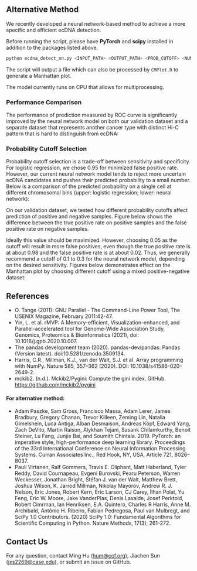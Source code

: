 ## Alternative Method

We recently developed a neural network-based method to achieve a more specific and efficient ecDNA detection.

Before running the script, please have **PyTorch** and **scipy** installed in addition to the packages listed above.

```bash
python ecdna_detect_nn.py <INPUT_PATH> <OUTPUT_PATH> <PROB_CUTOFF> <NUM_PROCESSES>
```
The script will output a file which can also be processed by `CMPlot.R` to generate a Manhattan plot.

The model currently runs on CPU that allows for multiprocessing.

### Performance Comparison

The performance of prediction measured by ROC curve is significantly improved by the neural network model
on both our validation dataset and a separate dataset that represents another cancer type with distinct Hi-C pattern
that is hard to distinguish from ecDNA:

### Probability Cutoff Selection

Probability cutoff selection is a trade-off between sensitivity and specificity. 
For logistic regression, we chose 0.95 for minimized false positive rate. 
However, our current neural network model tends to reject more uncertain ecDNA candidates 
and pushes their predicted probability to a small number. Below is a comparison of the predicted probability on
a single cell at different chromosomal bins (upper: logistic regression; lower: neural network):

On our validation dataset, we tested how different probability cutoffs affect prediction of positive and negative samples.
Figure below shows the difference between the true positive rate on positive samples and the false positive rate on negative samples.

Ideally this value should be maximized. However, choosing 0.05 as the cutoff will result in more false positives,
even though the true positive rate is at about 0.98 and the false positive rate is at about 0.02. 
Thus, we generally recommend a cutoff of 0.1 to 0.3 for the neural network model, depending on the desired sensitivity.
Figures below demonstrates effect on the Manhattan plot by choosing different cutoff using a mixed positive-negative dataset:


## References

* O. Tange (2011): GNU Parallel - The Command-Line Power Tool, The USENIX Magazine, February 2011:42-47.
* Yin, L. et al. rMVP: A Memory-efficient, Visualization-enhanced, and Parallel-accelerated tool for Genome-Wide Association Study, Genomics, Proteomics & Bioinformatics (2021), doi: 10.1016/j.gpb.2020.10.007.
* The pandas development team (2020). pandas-dev/pandas: Pandas (Version latest). doi:10.5281/zenodo.3509134.
* Harris, C.R., Millman, K.J., van der Walt, S.J. et al. Array programming with NumPy. Nature 585, 357–362 (2020). DOI: 10.1038/s41586-020-2649-2.
* mckib2. (n.d.). Mckib2/Pygini: Compute the gini index. GitHub. https://github.com/mckib2/pygini

#### For alternative method:

* Adam Paszke, Sam Gross, Francisco Massa, Adam Lerer, James Bradbury, Gregory Chanan, Trevor Killeen, Zeming Lin, Natalia Gimelshein, Luca Antiga, Alban Desmaison, Andreas Köpf, Edward Yang, Zach DeVito, Martin Raison, Alykhan Tejani, Sasank Chilamkurthy, Benoit Steiner, Lu Fang, Junjie Bai, and Soumith Chintala. 2019. PyTorch: an imperative style, high-performance deep learning library. Proceedings of the 33rd International Conference on Neural Information Processing Systems. Curran Associates Inc., Red Hook, NY, USA, Article 721, 8026–8037.
* Pauli Virtanen, Ralf Gommers, Travis E. Oliphant, Matt Haberland, Tyler Reddy, David Cournapeau, Evgeni Burovski, Pearu Peterson, Warren Weckesser, Jonathan Bright, Stéfan J. van der Walt, Matthew Brett, Joshua Wilson, K. Jarrod Millman, Nikolay Mayorov, Andrew R. J. Nelson, Eric Jones, Robert Kern, Eric Larson, CJ Carey, İlhan Polat, Yu Feng, Eric W. Moore, Jake VanderPlas, Denis Laxalde, Josef Perktold, Robert Cimrman, Ian Henriksen, E.A. Quintero, Charles R Harris, Anne M. Archibald, Antônio H. Ribeiro, Fabian Pedregosa, Paul van Mulbregt, and SciPy 1.0 Contributors. (2020) SciPy 1.0: Fundamental Algorithms for Scientific Computing in Python. Nature Methods, 17(3), 261-272.

## Contact Us

For any question, contact Ming Hu (hum@ccf.org), Jiachen Sun (jxs2269@case.edu), or submit an issue on GitHub.